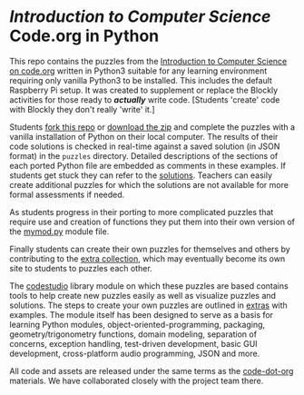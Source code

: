 *Introduction to Computer Science*<br>Code.org in Python
========================================================

This repo contains the puzzles from the [Introduction to Computer Science
on code.org](http://learn.code.org/s/1) written in Python3 suitable for
any learning environment requiring only vanilla Python3 to be installed.
This includes the default Raspberry Pi setup. It was created to supplement
or replace the Blockly activities for those ready to ***actually*** write
 code. [Students 'create' code with Blockly they don't really 'write'
it.]

Students [fork this
repo](http://github.com/skilstak/code-dot-org-python/fork) or [download
the zip](http://github.com/skilstak/code-dot-org-python/archive/master.zip) and complete the puzzles with a vanilla
installation of Python on their local computer. The results of their
code solutions is checked in real-time against a saved solution (in JSON
format) in the `puzzles` directory. Detailed descriptions of the sections
of each ported Python file are embedded as comments in these examples.  If
students get stuck they can refer to the [solutions](/solutions). Teachers
can easily create additional puzzles for which the solutions are not
available for more formal assessments if needed.

As students progress in their porting to more complicated puzzles that
require use and creation of functions they put them into their own
version of the [mymod.py](mymod.py) module file.

Finally students can create their own puzzles for themselves
and others by contributing to the [extra collection](/extra), which may
eventually become its own site to students to puzzles each other.

The [codestudio](/codestudio) library module on which these puzzles
are based contains tools to help create new puzzles easily as well as
visualize puzzles and solutions. The steps to create your own puzzles
are outlined in [extras](/extra) with examples. The module itself
has been designed to serve as a basis for learning Python modules,
object-oriented-programming, packaging, geometry/trigonometry functions,
domain modeling, separation of concerns, exception handling, test-driven
development, basic GUI development, cross-platform audio programming,
JSON and more.

All code and assets are released under the same terms as the
[code-dot-org](http://github.com/code-dot-org) materials. We have
collaborated closely with the project team there.
